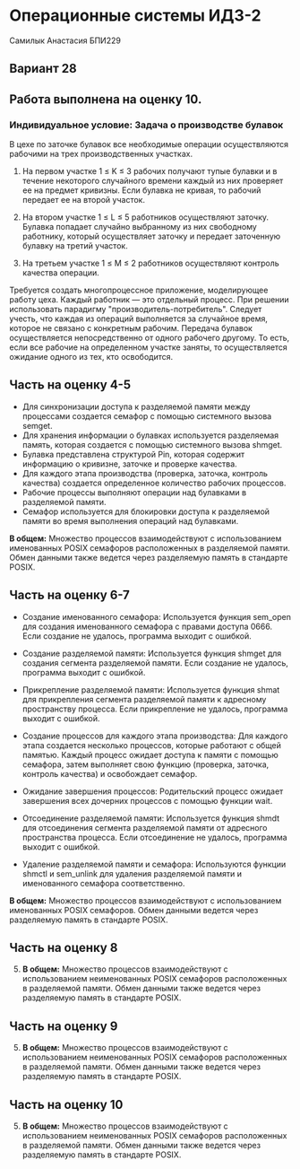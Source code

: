 # Операционные системы ИДЗ-2 

Самилык Анастасия БПИ229

## Вариант 28
## Работа выполнена на оценку 10.

### Индивидуальное условие: Задача о производстве булавок

В цехе по заточке булавок все необходимые операции осуществляются рабочими на трех производственных участках.

1. На первом участке 1 ≤ K ≤ 3 рабочих получают тупые булавки и в течение некоторого случайного времени каждый из них проверяет ее на предмет кривизны. Если булавка не кривая, то рабочий передает ее на второй участок.

2. На втором участке 1 ≤ L ≤ 5 работников осуществляют заточку. Булавка попадает случайно выбранному из них свободному работнику, который осуществляет заточку и передает заточенную булавку на третий участок.

3. На третьем участке 1 ≤ M ≤ 2 работников осуществляют контроль качества операции.

Требуется создать многопроцессное приложение, моделирующее работу цеха. Каждый работник — это отдельный процесс. При решении использовать парадигму "производитель-потребитель". Следует учесть, что каждая из операций выполняется за случайное время, которое не связано с конкретным рабочим. Передача булавок осуществляется непосредственно от одного рабочего другому. То есть, если все рабочие на определенном участке заняты, то осуществляется ожидание одного из тех, кто освободится.

## Часть на оценку 4-5
   - Для синхронизации доступа к разделяемой памяти между процессами создается семафор с помощью системного вызова semget.
   - Для хранения информации о булавках используется разделяемая память, которая создается с помощью системного вызова shmget.
   - Булавка представлена структурой Pin, которая содержит информацию о кривизне, заточке и проверке качества.
   - Для каждого этапа производства (проверка, заточка, контроль качества) создается определенное количество рабочих процессов.
   - Рабочие процессы выполняют операции над булавками в разделяемой памяти.
   - Семафор используется для блокировки доступа к разделяемой памяти во время выполнения операций над булавками.

**В общем:**
   Множество процессов взаимодействуют с использованием именованных POSIX семафоров расположенных в разделяемой памяти. Обмен данными также ведется через разделяемую память в стандарте POSIX.


## Часть на оценку 6-7

- Создание именованного семафора: Используется функция sem_open для создания именованного семафора с правами доступа 0666. Если создание не удалось, программа выходит с ошибкой.
  
- Создание разделяемой памяти: Используется функция shmget для создания сегмента разделяемой памяти. Если создание не удалось, программа выходит с ошибкой.
  
- Прикрепление разделяемой памяти: Используется функция shmat для прикрепления сегмента разделяемой памяти к адресному пространству процесса. Если прикрепление не удалось, программа выходит с ошибкой.
  
- Создание процессов для каждого этапа производства: Для каждого этапа создается несколько процессов, которые работают с общей памятью. Каждый процесс ожидает доступа к памяти с помощью семафора, затем выполняет свою функцию (проверка, заточка, контроль качества) и освобождает семафор.

- Ожидание завершения процессов: Родительский процесс ожидает завершения всех дочерних процессов с помощью функции wait.

- Отсоединение разделяемой памяти: Используется функция shmdt для отсоединения сегмента разделяемой памяти от адресного пространства процесса. Если отсоединение не удалось, программа выходит с ошибкой.

- Удаление разделяемой памяти и семафора: Используются функции shmctl и sem_unlink для удаления разделяемой памяти и именованного семафора соответственно.

**В общем:**
    Множество процессов взаимодействуют с использованием именованных POSIX семафоров. Обмен данными ведется через разделяемую память в стандарте POSIX. 

## Часть на оценку 8

5. **В общем:**
   Множество процессов взаимодействуют с использованием неименованных POSIX семафоров расположенных в разделяемой памяти. Обмен данными также ведется через разделяемую память в стандарте POSIX.


## Часть на оценку 9

5. **В общем:**
   Множество процессов взаимодействуют с использованием неименованных POSIX семафоров расположенных в разделяемой памяти. Обмен данными также ведется через разделяемую память в стандарте POSIX.


## Часть на оценку 10

5. **В общем:**
   Множество процессов взаимодействуют с использованием неименованных POSIX семафоров расположенных в разделяемой памяти. Обмен данными также ведется через разделяемую память в стандарте POSIX.
